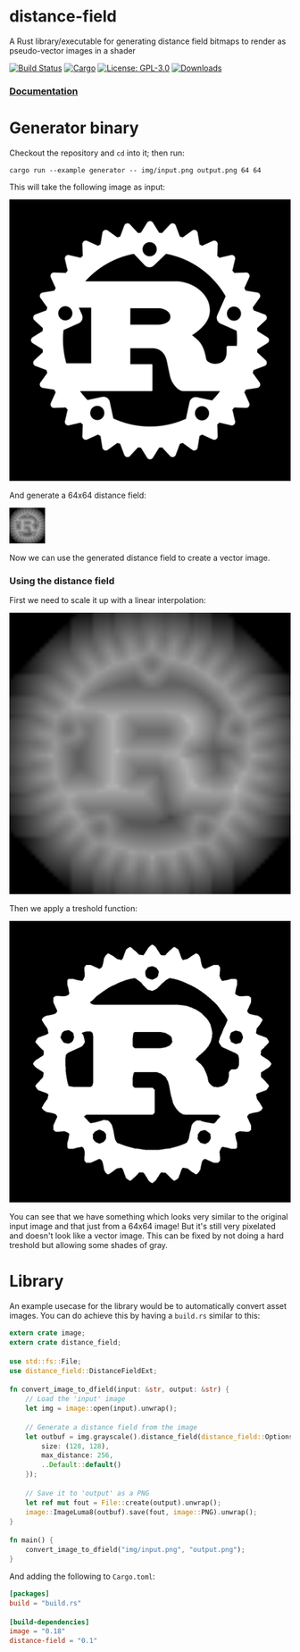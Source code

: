 # distance-field

A Rust library/executable for generating distance field bitmaps to render as pseudo-vector images in a shader

 [![Build Status](https://travis-ci.org/tversteeg/distance-field.svg?branch=master)](https://travis-ci.org/tversteeg/distance-field) [![Cargo](https://img.shields.io/crates/v/distance-field.svg)](https://crates.io/crates/distance-field) [![License: GPL-3.0](https://img.shields.io/crates/l/distance-field.svg)](#license) [![Downloads](https://img.shields.io/crates/d/distance-field.svg)](#downloads)

### [Documentation](https://docs.rs/distance-field/)

# Generator binary

Checkout the repository and `cd` into it; then run:

    cargo run --example generator -- img/input.png output.png 64 64

This will take the following image as input:

![Rust logo](img/input.png?raw=true)

And generate a 64x64 distance field:

![Distance field](img/output.png?raw=true)

Now we can use the generated distance field to create a vector image.

### Using the distance field

First we need to scale it up with a linear interpolation:

![Upscaled linear](img/linear.png?raw=true)

Then we apply a treshold function:

![Treshold](img/treshold.png?raw=true)

You can see that we have something which looks very similar to the original input image and that just from a 64x64 image! But it's still very pixelated and doesn't look like a vector image. This can be fixed by not doing a hard treshold but allowing some shades of gray.

# Library

An example usecase for the library would be to automatically convert asset images. You can do achieve this by having a `build.rs` similar to this:

```rust
extern crate image;
extern crate distance_field;

use std::fs::File;
use distance_field::DistanceFieldExt;

fn convert_image_to_dfield(input: &str, output: &str) {
    // Load the 'input' image
    let img = image::open(input).unwrap();

    // Generate a distance field from the image
    let outbuf = img.grayscale().distance_field(distance_field::Options {
        size: (128, 128),
        max_distance: 256,
        ..Default::default()
    });

    // Save it to 'output' as a PNG
    let ref mut fout = File::create(output).unwrap();
    image::ImageLuma8(outbuf).save(fout, image::PNG).unwrap();
}

fn main() {
    convert_image_to_dfield("img/input.png", "output.png");
}
```

And adding the following to `Cargo.toml`:

```toml
[packages]
build = "build.rs"

[build-dependencies]
image = "0.18"
distance-field = "0.1"
```
